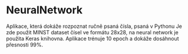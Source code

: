 # NeuralNetwork
Aplikace, která dokáže rozpoznat ručně psaná čísla, psaná v Pythonu
Je zde použit MINST dataset čísel ve formátu 28x28, na neural network je použita Keras knihovna. Aplikace trénuje 10 epoch a dokáže dosáhnout přesnosti 99%.
